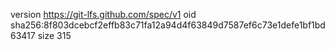 version https://git-lfs.github.com/spec/v1
oid sha256:8f803dcebcf2effb83c71fa12a94d4f63849d7587ef6c73e1defe1bf1bd63417
size 315
